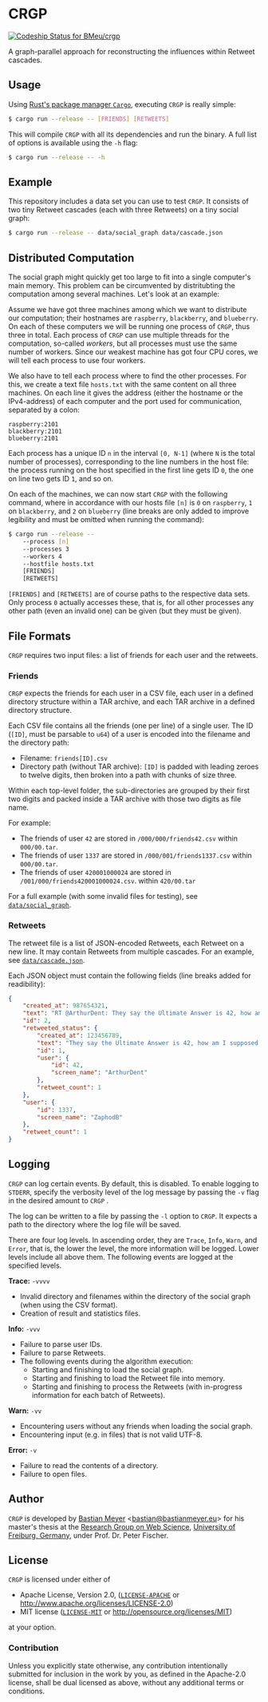 # CRGP

[ ![Codeship Status for BMeu/crgp](https://app.codeship.com/projects/7d2924a0-f1e4-0134-404a-569aa21b12f1/status?branch=master)](https://app.codeship.com/projects/209508)

A graph-parallel approach for reconstructing the influences within Retweet cascades.

## Usage

Using [Rust's package manager `Cargo`](https://www.rustup.rs/), executing `CRGP` is really simple:

```bash
$ cargo run --release -- [FRIENDS] [RETWEETS] 
```

This will compile `CRGP` with all its dependencies and run the binary. A full list of options is available using the
`-h` flag:

```bash
$ cargo run --release -- -h
```

## Example

This repository includes a data set you can use to test `CRGP`. It consists of two tiny Retweet cascades (each with
three Retweets) on a tiny social graph:

```bash
$ cargo run --release -- data/social_graph data/cascade.json
```

## Distributed Computation

The social graph might quickly get too large to fit into a single computer's main memory. This problem can be
circumvented by distritubting the computation among several machines. Let's look at an example:

Assume we have got three machines among which we want to distribute our computation; their hostnames are `raspberry`,
`blackberry`, and `blueberry`. On each of these computers we will be running one process of `CRGP`, thus three in total.
Each process of `CRGP` can use multiple threads for the computation, so-called *workers*, but all processes must use
the same number of workers. Since our weakest machine has got four CPU cores, we will tell each process to use four
workers.

We also have to tell each process where to find the other processes. For this, we create a text file `hosts.txt` with
the same content on all three machines. On each line it gives the address (either the hostname or the IPv4-address) of
each computer and the port used for communication, separated by a colon: 

```text
raspberry:2101
blackberry:2101
blueberry:2101
```

Each process has a unique ID `n` in the interval `[0, N-1]` (where `N` is the total number of processes), corresponding
to the line numbers in the host file: the process running on the host specified in the first line gets ID `0`, the one
on line two gets ID `1`, and so on. 

On each of the machines, we can now start `CRGP` with the following command, where in accordance with our hosts file
`[n]` is `0` on `raspberry`, `1` on `blackberry`, and `2` on `blueberry` (line breaks are only added to improve
legibility and must be omitted when running the command):

```bash
$ cargo run --release --
    --process [n]
    --processes 3
    --workers 4
    --hostfile hosts.txt
    [FRIENDS]
    [RETWEETS]
```

`[FRIENDS]` and `[RETWEETS]` are of course paths to the respective data sets. Only process `0` actually accesses these,
that is, for all other processes any other path (even an invalid one) can be given (but they must be given).

## File Formats

`CRGP` requires two input files: a list of friends for each user and the retweets.

### Friends

`CRGP` expects the friends for each user in a CSV file, each user in a defined directory structure within a TAR archive,
and each TAR archive in a defined directory structure.

Each CSV file contains all the friends (one per line) of a single user. The ID (`[ID]`, must be parsable to `u64`)
of a user is encoded into the filename and the directory path:

 * Filename: `friends[ID].csv`
 * Directory path (without TAR archive): `[ID]` is padded with leading zeroes to twelve digits, then broken into a path
   with chunks of size three.

Within each top-level folder, the sub-directories are grouped by their first two digits and packed inside a TAR archive
with those two digits as file name.

For example:

 * The friends of user `42` are stored in `/000/000/friends42.csv` within `000/00.tar`.
 * The friends of user `1337` are stored in `/000/001/friends1337.csv` within `000/00.tar`.
 * The friends of user `420001000024` are stored in `/001/000/friends420001000024.csv`. within `420/00.tar`

For a full example (with some invalid files for testing), see [`data/social_graph`](data/social_graph).

### Retweets

The retweet file is a list of JSON-encoded Retweets, each Retweet on a new line. It may contain Retweets from multiple
cascades. For an example, see [`data/cascade.json`](data/cascade.json).

Each JSON object must contain the following fields (line breaks added for readibility):

```json
{
    "created_at": 987654321,
    "text": "RT @ArthurDent: They say the Ultimate Answer is 42, how am I supposed to know what the question is? Could be anything, I mean, what's 6x7?",
    "id": 2,
    "retweeted_status": {
        "created_at": 123456789,
        "text": "They say the Ultimate Answer is 42, how am I supposed to know what the question is? Could be anything, I mean, what's 6x7?",
        "id": 1,
        "user": {
            "id": 42,
            "screen_name": "ArthurDent"
        },
        "retweet_count": 1
    },
    "user": {
        "id": 1337,
        "screen_name": "ZaphodB"
    },
    "retweet_count": 1
}
```

## Logging

`CRGP` can log certain events. By default, this is disabled. To enable logging to `STDERR`, specify the verbosity level
of the log message by passing the `-v` flag in the desired amount to `CRGP` . 

The log can be written to a file by passing the `-l` option to `CRGP`. It expects a path to the directory where the log
file will be saved.

There are four log levels. In ascending order, they are `Trace`, `Info`, `Warn`, and `Error`, that is, the lower the
level, the more information will be logged. Lower levels include all above them. The following events are logged at the
specified levels.

**Trace:** `-vvvv`

 * Invalid directory and filenames within the directory of the social graph (when using the CSV format).
 * Creation of result and statistics files.

**Info:** `-vvv`

 * Failure to parse user IDs.
 * Failure to parse Retweets.
 * The following events during the algorithm execution:
   * Starting and finishing to load the social graph.
   * Starting and finishing to load the Retweet file into memory.
   * Starting and finishing to process the Retweets (with in-progress information for each batch of Retweets).

**Warn:** `-vv`

 * Encountering users without any friends when loading the social graph.
 * Encountering input (e.g. in files) that is not valid UTF-8.

**Error:** `-v`

 * Failure to read the contents of a directory.
 * Failure to open files.
 


## Author

`CRGP` is developed by [Bastian Meyer](http://www.bastianmeyer.eu/)
<[bastian@bastianmeyer.eu](mailto:bastian@bastianmeyer.eu)> for his master's thesis at the
[Research Group on Web Science](https://websci.informatik.uni-freiburg.de/),
[University of Freiburg, Germany](https://www.uni-freiburg.de), under Prof. Dr. Peter Fischer.

## License

`CRGP` is licensed under either of

 * Apache License, Version 2.0, ([`LICENSE-APACHE`](LICENSE-APACHE) or http://www.apache.org/licenses/LICENSE-2.0)
 * MIT license ([`LICENSE-MIT`](LICENSE-MIT) or http://opensource.org/licenses/MIT)

at your option.

### Contribution

Unless you explicitly state otherwise, any contribution intentionally submitted
for inclusion in the work by you, as defined in the Apache-2.0 license, shall be dual licensed as above, without any
additional terms or conditions.
